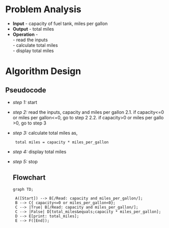 # Problem Analysis
+ **Input** - capacity of fuel tank, miles per gallon
+ **Output** - total  miles
+ **Operation** -\
               - read the inputs\
               - calculate total miles\
               - display total miles
# Algorithm Design 
## Pseudocode 
+ *step 1:* start
+ *step 2:* read the inputs, capacity and miles per gallon
         2.1. if capacity<=0 or miles per gallon<=0, go to step 2
         2.2. if capacity>0 or miles per gallo >0, go to step 3
+ *step 3:* calculate total miles as,
   ```
    total miles = capacity * miles_per_gallon
   ```
+ *step 4:* display total miles
+ *step 5:* stop
  ## Flowchart
  
  ```mermaid
  graph TD;

   A([Start]) --> B[/Read: capacity and miles_per_gallon/];
   B --> C{ capacity<=0 or miles_per_gallon<0};
   C --> |True| B[/Read: capacity and miles_per_gallon/];
   C --> |False| D[total_miles&equals;capacity * miles_per_gallon];
   D --> E[print: total_miles];
   E --> F([End]);
    

        
